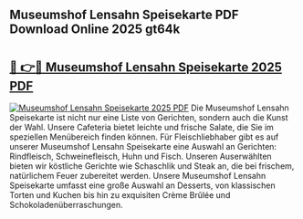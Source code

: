 ## Museumshof Lensahn Speisekarte PDF Download Online 2025 gt64k

# <h2><a href="http://gcc4l0m.nevu.top/?p=Museumshof+Lensahn+Speisekarte">🔗 👉🔴 Museumshof Lensahn Speisekarte 2025 PDF</a></h2>

[![Museumshof Lensahn Speisekarte 2025 PDF](https://i.imgur.com/dBaPXMq.png)](http://gcc4l0m.nevu.top/?p=Museumshof+Lensahn+Speisekarte)
Die Museumshof Lensahn Speisekarte ist nicht nur eine Liste von Gerichten, sondern auch die Kunst der Wahl. Unsere Cafeteria bietet leichte und frische Salate, die Sie im speziellen Menübereich finden können. Für Fleischliebhaber gibt es auf unserer Museumshof Lensahn Speisekarte eine Auswahl an Gerichten: Rindfleisch, Schweinefleisch, Huhn und Fisch. Unseren Auserwählten bieten wir köstliche Gerichte wie Schaschlik und Steak an, die bei frischem, natürlichem Feuer zubereitet werden. Unsere Museumshof Lensahn Speisekarte umfasst eine große Auswahl an Desserts, von klassischen Torten und Kuchen bis hin zu exquisiten Crème Brûlée und Schokoladenüberraschungen.
